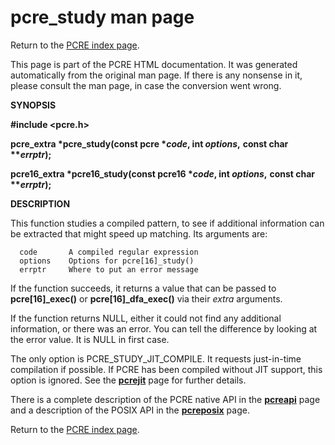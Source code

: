 pcre\_study man page
====================

Return to the [PCRE index page](index.html).

This page is part of the PCRE HTML documentation. It was generated automatically from the original man page. If there is any nonsense in it, please consult the man page, in case the conversion went wrong.

**SYNOPSIS**

**\#include &lt;pcre.h&gt;**

**pcre\_extra \*pcre\_study(const pcre \**code*, int *options*,** **const char \*\**errptr*);**

**pcre16\_extra \*pcre16\_study(const pcre16 \**code*, int *options*,** **const char \*\**errptr*);**

**DESCRIPTION**

This function studies a compiled pattern, to see if additional information can be extracted that might speed up matching. Its arguments are:

      code       A compiled regular expression
      options    Options for pcre[16]_study()
      errptr     Where to put an error message

If the function succeeds, it returns a value that can be passed to **pcre\[16\]\_exec()** or **pcre\[16\]\_dfa\_exec()** via their *extra* arguments.

If the function returns NULL, either it could not find any additional information, or there was an error. You can tell the difference by looking at the error value. It is NULL in first case.

The only option is PCRE\_STUDY\_JIT\_COMPILE. It requests just-in-time compilation if possible. If PCRE has been compiled without JIT support, this option is ignored. See the [**pcrejit**](pcrejit.html) page for further details.

There is a complete description of the PCRE native API in the [**pcreapi**](pcreapi.html) page and a description of the POSIX API in the [**pcreposix**](pcreposix.html) page.

Return to the [PCRE index page](index.html).
